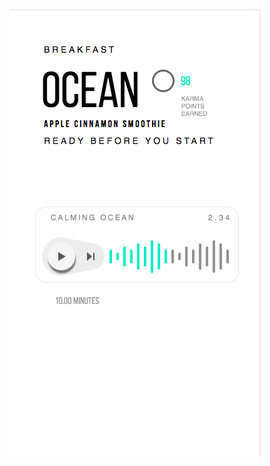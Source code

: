 
![mediate component image](https://raw.githubusercontent.com/aditimirani/mediate/master/meditate.png?raw=true "Meditate Component")